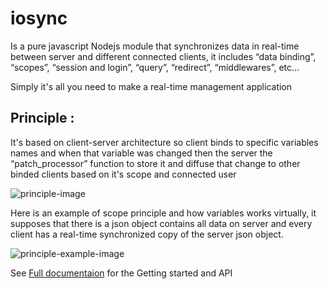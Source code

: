 # iosync
Is a pure javascript Nodejs module that synchronizes data in real-time between server and different connected clients, it includes “data binding”, “scopes”, “session and login”, “query”, “redirect”, “middlewares”, etc...

Simply it's all you need to make a real-time management application

## Principle :

It's based on client-server architecture so client binds to specific variables names and when that variable was changed then the server the “patch_processor” function to store it and diffuse that change to other binded clients based on it's scope and connected user

![principle-image](http://mahdcompany.github.io/iosync/img/drawing-3.svg)

Here is an example of scope principle and how variables works virtually, it supposes that there is a json object contains all data on server and every client has a real-time synchronized copy of the server json object.

![principle-example-image](http://mahdcompany.github.io/iosync/img/drawing-2.svg)

See [Full documentaion](http://mahdcompany.github.io/iosync/) for the Getting started and API
